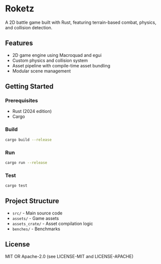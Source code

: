 # Roketz

A 2D battle game built with Rust, featuring terrain-based combat, physics, and collision detection.

## Features
- 2D game engine using Macroquad and egui
- Custom physics and collision system
- Asset pipeline with compile-time asset bundling
- Modular scene management

## Getting Started

### Prerequisites
- Rust (2024 edition)
- Cargo

### Build
```bash
cargo build --release
```

### Run
```bash
cargo run --release
```

### Test
```bash
cargo test
```

## Project Structure
- `src/` - Main source code
- `assets/` - Game assets
- `assets_crate/` - Asset compilation logic
- `benches/` - Benchmarks

## License
MIT OR Apache-2.0 (see LICENSE-MIT and LICENSE-APACHE)